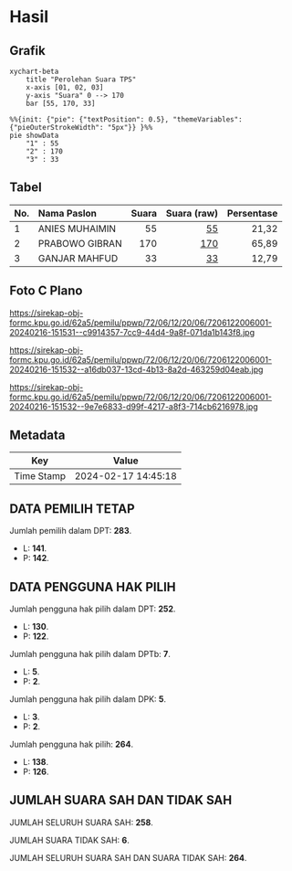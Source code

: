 # Hasil

## Grafik

```mermaid
xychart-beta
    title "Perolehan Suara TPS"
    x-axis [01, 02, 03]
    y-axis "Suara" 0 --> 170
    bar [55, 170, 33]
```

```mermaid
%%{init: {"pie": {"textPosition": 0.5}, "themeVariables": {"pieOuterStrokeWidth": "5px"}} }%%
pie showData
    "1" : 55
    "2" : 170
    "3" : 33
```

## Tabel

| No. | Nama Paslon    | Suara | Suara (raw) | Persentase |
|:--- |:-------------- | -----:| -----------:| ----------:|
| 1   | ANIES MUHAIMIN | 55    | [55][p-1]   | 21,32      |
| 2   | PRABOWO GIBRAN | 170   | [170][p-2]  | 65,89      |
| 3   | GANJAR MAHFUD  | 33    | [33][p-3]   | 12,79      |


[p-1]: https://github.com/gigit-pemilu/pemilu-2024-72-sulawesi-tengah/blob/main/pilpres/hitung-suara/sub/72-sulawesi-tengah/sub/06-morowali/sub/12-wita-ponda/sub/2006-moahino/sub/001-tps/sub/paslon-1.txt
[p-2]: https://github.com/gigit-pemilu/pemilu-2024-72-sulawesi-tengah/blob/main/pilpres/hitung-suara/sub/72-sulawesi-tengah/sub/06-morowali/sub/12-wita-ponda/sub/2006-moahino/sub/001-tps/sub/paslon-2.txt
[p-3]: https://github.com/gigit-pemilu/pemilu-2024-72-sulawesi-tengah/blob/main/pilpres/hitung-suara/sub/72-sulawesi-tengah/sub/06-morowali/sub/12-wita-ponda/sub/2006-moahino/sub/001-tps/sub/paslon-3.txt

## Foto C Plano

https://sirekap-obj-formc.kpu.go.id/62a5/pemilu/ppwp/72/06/12/20/06/7206122006001-20240216-151531--c9914357-7cc9-44d4-9a8f-071da1b143f8.jpg

https://sirekap-obj-formc.kpu.go.id/62a5/pemilu/ppwp/72/06/12/20/06/7206122006001-20240216-151532--a16db037-13cd-4b13-8a2d-463259d04eab.jpg

https://sirekap-obj-formc.kpu.go.id/62a5/pemilu/ppwp/72/06/12/20/06/7206122006001-20240216-151532--9e7e6833-d99f-4217-a8f3-714cb6216978.jpg


## Metadata

| Key        | Value               |
| ---------- | ------------------- |
| Time Stamp | 2024-02-17 14:45:18 |


## DATA PEMILIH TETAP

Jumlah pemilih dalam DPT: **283**.
 * L: **141**.
 * P: **142**.

## DATA PENGGUNA HAK PILIH

Jumlah pengguna hak pilih dalam DPT: **252**.
 * L: **130**.
 * P: **122**.

Jumlah pengguna hak pilih dalam DPTb: **7**.
 * L: **5**.
 * P: **2**.

Jumlah pengguna hak pilih dalam DPK: **5**.
 * L: **3**.
 * P: **2**.

Jumlah pengguna hak pilih: **264**.
 * L: **138**.
 * P: **126**.

## JUMLAH SUARA SAH DAN TIDAK SAH

JUMLAH SELURUH SUARA SAH: **258**.

JUMLAH SUARA TIDAK SAH: **6**.

JUMLAH SELURUH SUARA SAH DAN SUARA TIDAK SAH: **264**.


